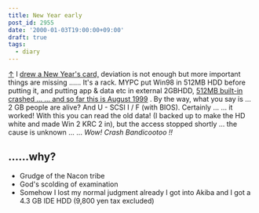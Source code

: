 ```yaml
---
title: New Year early
post_id: 2955
date: '2000-01-03T19:00:00+09:00'
draft: true
tags:
  - diary
---
```


[↑](https://danmaq.com/2954) I [drew a New Year's card,](https://danmaq.com/2954) deviation is not enough but more important things are missing ...... It's a rack. MYPC put Win98 in 512MB HDD before putting it, and putting app & data etc in external 2GBHDD, [512MB built-in crashed ... ... and so far this is August 1999](https://danmaq.com/2933) . By the way, what you say is ... 2 GB people are alive? And U - SCSI I / F (with BIOS). Certainly ... ... it worked! With this you can read the old data! (I backed up to make the HD white and made Win 2 KRC 2 in), but the access stopped shortly ... the cause is unknown ... ... _Wow! Crash Bandicootoo !!_

## ……why?

*   Grudge of the Nacon tribe
*   God's scolding of examination
*   Somehow I lost my normal judgment already I got into Akiba and I got a 4.3 GB IDE HDD (9,800 yen tax excluded)
